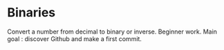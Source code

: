 # Binaries
Convert a number from decimal to binary or inverse.
Beginner work. Main goal : discover Github and make a first commit.
